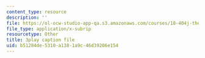 ```yaml
---
content_type: resource
description: ''
file: https://ol-ocw-studio-app-qa.s3.amazonaws.com/courses/18-404j-theory-of-computation-fall-2020/b51284de5310a1381a9c46d39206e154_3PzuSPQPEU4.srt
file_type: application/x-subrip
resourcetype: Other
title: 3play caption file
uid: b51284de-5310-a138-1a9c-46d39206e154
---
```

